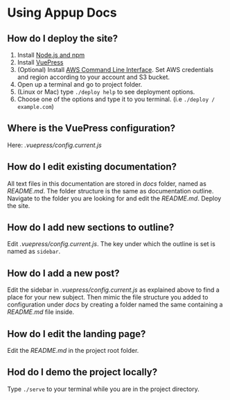 # Using Appup Docs

## How do I deploy the site?
1. Install [Node.js and npm](https://nodejs.org/en/)
2. Install [VuePress](https://vuepress.vuejs.org/)
3. (Optional) Install [AWS Command Line Interface](https://aws.amazon.com/cli/). Set AWS credentials and region according to your account and S3 bucket.
4. Open up a terminal and go to project folder.
5. (Linux or Mac) type `./deploy help` to see deployment options.
6. Choose one of the options and type it to you terminal. (i.e `./deploy / example.com`)

## Where is the VuePress configuration?
Here: *.vuepress/config.current.js*

## How do I edit existing documentation?
All text files in this documentation are stored in *docs* folder, named as *README.md*. The folder structure is the same as documentation outline. Navigate to the folder you are looking for and edit the *README.md*. Deploy the site.

## How do I add new sections to outline?
Edit *.vuepress/config.current.js*. The key under which the outline is set is named as `sidebar`.

## How do I add a new post?
Edit the sidebar in *.vuepress/config.current.js* as explained above to find a place for your new subject. Then mimic the file structure you added to configuration under *docs* by creating a folder named the same containing a *README.md* file inside.

## How do I edit the landing page?
Edit the *README.md* in the project root folder.

## Hod do I demo the project locally?
Type `./serve` to your terminal while you are in the project directory.
